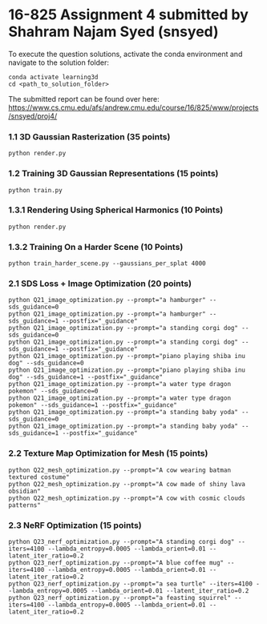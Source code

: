 # 16-825 Assignment 4 submitted by Shahram Najam Syed (snsyed)

To execute the question solutions, activate the conda environment and navigate to the solution folder:

```
conda activate learning3d
cd <path_to_solution_folder>
```

The submitted report can be found over here: https://www.cs.cmu.edu/afs/andrew.cmu.edu/course/16/825/www/projects/snsyed/proj4/


### 1.1 3D Gaussian Rasterization (35 points)

```
python render.py
```

### 1.2 Training 3D Gaussian Representations (15 points)
```
python train.py
```

### 1.3.1 Rendering Using Spherical Harmonics (10 Points)
```
python render.py
```

### 1.3.2 Training On a Harder Scene (10 Points)
```
python train_harder_scene.py --gaussians_per_splat 4000
```
### 2.1 SDS Loss + Image Optimization (20 points)
```
python Q21_image_optimization.py --prompt="a hamburger" --sds_guidance=0
python Q21_image_optimization.py --prompt="a hamburger" --sds_guidance=1 --postfix="_guidance"
python Q21_image_optimization.py --prompt="a standing corgi dog" --sds_guidance=0
python Q21_image_optimization.py --prompt="a standing corgi dog" --sds_guidance=1 --postfix="_guidance"
python Q21_image_optimization.py --prompt="piano playing shiba inu dog" --sds_guidance=0
python Q21_image_optimization.py --prompt="piano playing shiba inu dog" --sds_guidance=1 --postfix="_guidance"
python Q21_image_optimization.py --prompt="a water type dragon pokemon" --sds_guidance=0
python Q21_image_optimization.py --prompt="a water type dragon pokemon" --sds_guidance=1 --postfix="_guidance"
python Q21_image_optimization.py --prompt="a standing baby yoda" --sds_guidance=0
python Q21_image_optimization.py --prompt="a standing baby yoda" --sds_guidance=1 --postfix="_guidance"
```

### 2.2 Texture Map Optimization for Mesh (15 points)
```
python Q22_mesh_optimization.py --prompt="A cow wearing batman textured costume"
python Q22_mesh_optimization.py --prompt="A cow made of shiny lava obsidian"
python Q22_mesh_optimization.py --prompt="A cow with cosmic clouds patterns"
```

### 2.3 NeRF Optimization (15 points)
```
python Q23_nerf_optimization.py --prompt="A standing corgi dog" --iters=4100 --lambda_entropy=0.0005 --lambda_orient=0.01 --latent_iter_ratio=0.2
python Q23_nerf_optimization.py --prompt="A blue coffee mug" --iters=4100 --lambda_entropy=0.0005 --lambda_orient=0.01 --latent_iter_ratio=0.2
python Q23_nerf_optimization.py --prompt="a sea turtle" --iters=4100 --lambda_entropy=0.0005 --lambda_orient=0.01 --latent_iter_ratio=0.2
python Q23_nerf_optimization.py --prompt="a feasting squirrel" --iters=4100 --lambda_entropy=0.0005 --lambda_orient=0.01 --latent_iter_ratio=0.2
```